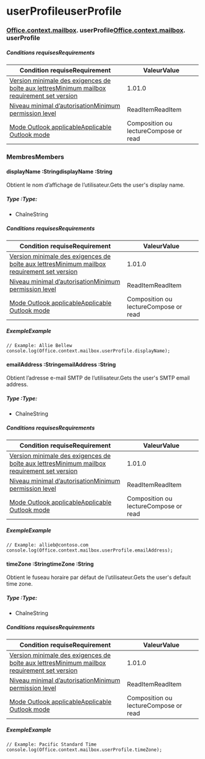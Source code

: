 
# <a name="userprofile"></a><span data-ttu-id="0fd9c-101">userProfile</span><span class="sxs-lookup"><span data-stu-id="0fd9c-101">userProfile</span></span>

### <span data-ttu-id="0fd9c-p101">[Office](Office.md)[.context](Office.context.md)[.mailbox](Office.context.mailbox.md). userProfile</span><span class="sxs-lookup"><span data-stu-id="0fd9c-p101">[Office](Office.md)[.context](Office.context.md)[.mailbox](Office.context.mailbox.md). userProfile</span></span>

##### <a name="requirements"></a><span data-ttu-id="0fd9c-104">Conditions requises</span><span class="sxs-lookup"><span data-stu-id="0fd9c-104">Requirements</span></span>

|<span data-ttu-id="0fd9c-105">Condition requise</span><span class="sxs-lookup"><span data-stu-id="0fd9c-105">Requirement</span></span>| <span data-ttu-id="0fd9c-106">Valeur</span><span class="sxs-lookup"><span data-stu-id="0fd9c-106">Value</span></span>|
|---|---|
|[<span data-ttu-id="0fd9c-107">Version minimale des exigences de boîte aux lettres</span><span class="sxs-lookup"><span data-stu-id="0fd9c-107">Minimum mailbox requirement set version</span></span>](/office/dev/add-ins/reference/requirement-sets/outlook-api-requirement-sets)| <span data-ttu-id="0fd9c-108">1.0</span><span class="sxs-lookup"><span data-stu-id="0fd9c-108">1.0</span></span>|
|[<span data-ttu-id="0fd9c-109">Niveau minimal d’autorisation</span><span class="sxs-lookup"><span data-stu-id="0fd9c-109">Minimum permission level</span></span>](https://docs.microsoft.com/outlook/add-ins/understanding-outlook-add-in-permissions)| <span data-ttu-id="0fd9c-110">ReadItem</span><span class="sxs-lookup"><span data-stu-id="0fd9c-110">ReadItem</span></span>|
|[<span data-ttu-id="0fd9c-111">Mode Outlook applicable</span><span class="sxs-lookup"><span data-stu-id="0fd9c-111">Applicable Outlook mode</span></span>](https://docs.microsoft.com/outlook/add-ins/#extension-points)| <span data-ttu-id="0fd9c-112">Composition ou lecture</span><span class="sxs-lookup"><span data-stu-id="0fd9c-112">Compose or read</span></span>|

### <a name="members"></a><span data-ttu-id="0fd9c-113">Membres</span><span class="sxs-lookup"><span data-stu-id="0fd9c-113">Members</span></span>

####  <a name="displayname-string"></a><span data-ttu-id="0fd9c-114">displayName :String</span><span class="sxs-lookup"><span data-stu-id="0fd9c-114">displayName :String</span></span>

<span data-ttu-id="0fd9c-115">Obtient le nom d’affichage de l’utilisateur.</span><span class="sxs-lookup"><span data-stu-id="0fd9c-115">Gets the user's display name.</span></span>

##### <a name="type"></a><span data-ttu-id="0fd9c-116">Type :</span><span class="sxs-lookup"><span data-stu-id="0fd9c-116">Type:</span></span>

*   <span data-ttu-id="0fd9c-117">Chaîne</span><span class="sxs-lookup"><span data-stu-id="0fd9c-117">String</span></span>

##### <a name="requirements"></a><span data-ttu-id="0fd9c-118">Conditions requises</span><span class="sxs-lookup"><span data-stu-id="0fd9c-118">Requirements</span></span>

|<span data-ttu-id="0fd9c-119">Condition requise</span><span class="sxs-lookup"><span data-stu-id="0fd9c-119">Requirement</span></span>| <span data-ttu-id="0fd9c-120">Valeur</span><span class="sxs-lookup"><span data-stu-id="0fd9c-120">Value</span></span>|
|---|---|
|[<span data-ttu-id="0fd9c-121">Version minimale des exigences de boîte aux lettres</span><span class="sxs-lookup"><span data-stu-id="0fd9c-121">Minimum mailbox requirement set version</span></span>](/office/dev/add-ins/reference/requirement-sets/outlook-api-requirement-sets)| <span data-ttu-id="0fd9c-122">1.0</span><span class="sxs-lookup"><span data-stu-id="0fd9c-122">1.0</span></span>|
|[<span data-ttu-id="0fd9c-123">Niveau minimal d’autorisation</span><span class="sxs-lookup"><span data-stu-id="0fd9c-123">Minimum permission level</span></span>](https://docs.microsoft.com/outlook/add-ins/understanding-outlook-add-in-permissions)| <span data-ttu-id="0fd9c-124">ReadItem</span><span class="sxs-lookup"><span data-stu-id="0fd9c-124">ReadItem</span></span>|
|[<span data-ttu-id="0fd9c-125">Mode Outlook applicable</span><span class="sxs-lookup"><span data-stu-id="0fd9c-125">Applicable Outlook mode</span></span>](https://docs.microsoft.com/outlook/add-ins/#extension-points)| <span data-ttu-id="0fd9c-126">Composition ou lecture</span><span class="sxs-lookup"><span data-stu-id="0fd9c-126">Compose or read</span></span>|

##### <a name="example"></a><span data-ttu-id="0fd9c-127">Exemple</span><span class="sxs-lookup"><span data-stu-id="0fd9c-127">Example</span></span>

```
// Example: Allie Bellew
console.log(Office.context.mailbox.userProfile.displayName);
```

####  <a name="emailaddress-string"></a><span data-ttu-id="0fd9c-128">emailAddress :String</span><span class="sxs-lookup"><span data-stu-id="0fd9c-128">emailAddress :String</span></span>

<span data-ttu-id="0fd9c-129">Obtient l’adresse e-mail SMTP de l’utilisateur.</span><span class="sxs-lookup"><span data-stu-id="0fd9c-129">Gets the user's SMTP email address.</span></span>

##### <a name="type"></a><span data-ttu-id="0fd9c-130">Type :</span><span class="sxs-lookup"><span data-stu-id="0fd9c-130">Type:</span></span>

*   <span data-ttu-id="0fd9c-131">Chaîne</span><span class="sxs-lookup"><span data-stu-id="0fd9c-131">String</span></span>

##### <a name="requirements"></a><span data-ttu-id="0fd9c-132">Conditions requises</span><span class="sxs-lookup"><span data-stu-id="0fd9c-132">Requirements</span></span>

|<span data-ttu-id="0fd9c-133">Condition requise</span><span class="sxs-lookup"><span data-stu-id="0fd9c-133">Requirement</span></span>| <span data-ttu-id="0fd9c-134">Valeur</span><span class="sxs-lookup"><span data-stu-id="0fd9c-134">Value</span></span>|
|---|---|
|[<span data-ttu-id="0fd9c-135">Version minimale des exigences de boîte aux lettres</span><span class="sxs-lookup"><span data-stu-id="0fd9c-135">Minimum mailbox requirement set version</span></span>](/office/dev/add-ins/reference/requirement-sets/outlook-api-requirement-sets)| <span data-ttu-id="0fd9c-136">1.0</span><span class="sxs-lookup"><span data-stu-id="0fd9c-136">1.0</span></span>|
|[<span data-ttu-id="0fd9c-137">Niveau minimal d’autorisation</span><span class="sxs-lookup"><span data-stu-id="0fd9c-137">Minimum permission level</span></span>](https://docs.microsoft.com/outlook/add-ins/understanding-outlook-add-in-permissions)| <span data-ttu-id="0fd9c-138">ReadItem</span><span class="sxs-lookup"><span data-stu-id="0fd9c-138">ReadItem</span></span>|
|[<span data-ttu-id="0fd9c-139">Mode Outlook applicable</span><span class="sxs-lookup"><span data-stu-id="0fd9c-139">Applicable Outlook mode</span></span>](https://docs.microsoft.com/outlook/add-ins/#extension-points)| <span data-ttu-id="0fd9c-140">Composition ou lecture</span><span class="sxs-lookup"><span data-stu-id="0fd9c-140">Compose or read</span></span>|

##### <a name="example"></a><span data-ttu-id="0fd9c-141">Exemple</span><span class="sxs-lookup"><span data-stu-id="0fd9c-141">Example</span></span>

```
// Example: allieb@contoso.com
console.log(Office.context.mailbox.userProfile.emailAddress);
```

####  <a name="timezone-string"></a><span data-ttu-id="0fd9c-142">timeZone :String</span><span class="sxs-lookup"><span data-stu-id="0fd9c-142">timeZone :String</span></span>

<span data-ttu-id="0fd9c-143">Obtient le fuseau horaire par défaut de l’utilisateur.</span><span class="sxs-lookup"><span data-stu-id="0fd9c-143">Gets the user's default time zone.</span></span>

##### <a name="type"></a><span data-ttu-id="0fd9c-144">Type :</span><span class="sxs-lookup"><span data-stu-id="0fd9c-144">Type:</span></span>

*   <span data-ttu-id="0fd9c-145">Chaîne</span><span class="sxs-lookup"><span data-stu-id="0fd9c-145">String</span></span>

##### <a name="requirements"></a><span data-ttu-id="0fd9c-146">Conditions requises</span><span class="sxs-lookup"><span data-stu-id="0fd9c-146">Requirements</span></span>

|<span data-ttu-id="0fd9c-147">Condition requise</span><span class="sxs-lookup"><span data-stu-id="0fd9c-147">Requirement</span></span>| <span data-ttu-id="0fd9c-148">Valeur</span><span class="sxs-lookup"><span data-stu-id="0fd9c-148">Value</span></span>|
|---|---|
|[<span data-ttu-id="0fd9c-149">Version minimale des exigences de boîte aux lettres</span><span class="sxs-lookup"><span data-stu-id="0fd9c-149">Minimum mailbox requirement set version</span></span>](/office/dev/add-ins/reference/requirement-sets/outlook-api-requirement-sets)| <span data-ttu-id="0fd9c-150">1.0</span><span class="sxs-lookup"><span data-stu-id="0fd9c-150">1.0</span></span>|
|[<span data-ttu-id="0fd9c-151">Niveau minimal d’autorisation</span><span class="sxs-lookup"><span data-stu-id="0fd9c-151">Minimum permission level</span></span>](https://docs.microsoft.com/outlook/add-ins/understanding-outlook-add-in-permissions)| <span data-ttu-id="0fd9c-152">ReadItem</span><span class="sxs-lookup"><span data-stu-id="0fd9c-152">ReadItem</span></span>|
|[<span data-ttu-id="0fd9c-153">Mode Outlook applicable</span><span class="sxs-lookup"><span data-stu-id="0fd9c-153">Applicable Outlook mode</span></span>](https://docs.microsoft.com/outlook/add-ins/#extension-points)| <span data-ttu-id="0fd9c-154">Composition ou lecture</span><span class="sxs-lookup"><span data-stu-id="0fd9c-154">Compose or read</span></span>|

##### <a name="example"></a><span data-ttu-id="0fd9c-155">Exemple</span><span class="sxs-lookup"><span data-stu-id="0fd9c-155">Example</span></span>

```
// Example: Pacific Standard Time
console.log(Office.context.mailbox.userProfile.timeZone);
```